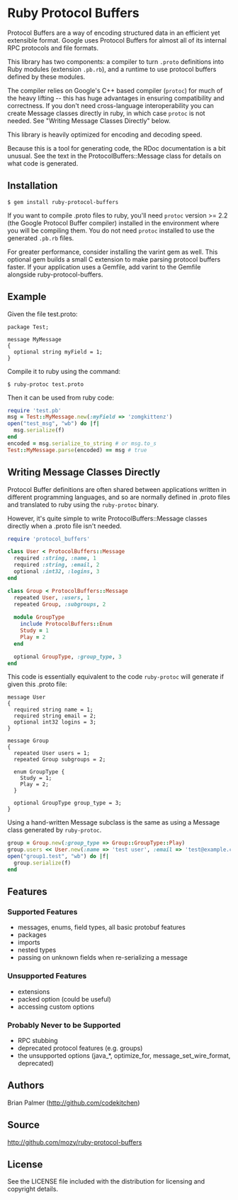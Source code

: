 # Ruby Protocol Buffers

Protocol Buffers are a way of encoding structured data in an efficient yet
extensible format. Google uses Protocol Buffers for almost all of its internal
RPC protocols and file formats.

This library has two components: a compiler to turn `.proto` definitions
into Ruby modules (extension `.pb.rb`), and a runtime to use protocol
buffers defined by these modules.

The compiler relies on Google's C++ based compiler (`protoc`) for much
of the heavy lifting -- this has huge advantages in ensuring
compatibility and correctness. If you don't need cross-language
interoperability you can create Message classes directly in ruby,
in which case `protoc` is not needed. See "Writing Message Classes
Directly" below.

This library is heavily optimized for encoding and decoding speed.

Because this is a tool for generating code, the RDoc documentation is a bit
unusual. See the text in the ProtocolBuffers::Message class for details on what
code is generated.

## Installation

    $ gem install ruby-protocol-buffers

If you want to compile .proto files to ruby, you'll need `protoc` version >= 2.2 (the Google Protocol Buffer compiler)
installed in the environment where you will be compiling them.
You do not need `protoc` installed to use the generated `.pb.rb` files.

For greater performance, consider installing the varint gem as well.
This optional gem builds a small C extension to make parsing protocol buffers
faster. If your application uses a Gemfile, add varint to the Gemfile
alongside ruby-protocol-buffers.

## Example

Given the file test.proto:

```
package Test;

message MyMessage
{
  optional string myField = 1;
}
```

Compile it to ruby using the command:

    $ ruby-protoc test.proto

Then it can be used from ruby code:

```ruby
require 'test.pb'
msg = Test::MyMessage.new(:myField => 'zomgkittenz')
open("test_msg", "wb") do |f|
  msg.serialize(f)
end
encoded = msg.serialize_to_string # or msg.to_s
Test::MyMessage.parse(encoded) == msg # true
```

## Writing Message Classes Directly

Protocol Buffer definitions are often shared between applications
written in different programming languages, and so are normally defined
in .proto files and translated to ruby using the `ruby-protoc` binary.

However, it's quite simple to write ProtocolBuffers::Message classes
directly when a .proto file isn't needed.

```ruby
require 'protocol_buffers'

class User < ProtocolBuffers::Message
  required :string, :name, 1
  required :string, :email, 2
  optional :int32, :logins, 3
end

class Group < ProtocolBuffers::Message
  repeated User, :users, 1
  repeated Group, :subgroups, 2
  
  module GroupType
    include ProtocolBuffers::Enum
    Study = 1
    Play = 2
  end

  optional GroupType, :group_type, 3
end
```

This code is essentially equivalent to the code `ruby-protoc` will
generate if given this .proto file:

```
message User
{
  required string name = 1;
  required string email = 2;
  optional int32 logins = 3;
}

message Group
{
  repeated User users = 1;
  repeated Group subgroups = 2;

  enum GroupType {
    Study = 1;
    Play = 2;
  }

  optional GroupType group_type = 3;
}

```

Using a hand-written Message subclass is the same as using a Message
class generated by `ruby-protoc`.

```ruby
group = Group.new(:group_type => Group::GroupType::Play)
group.users << User.new(:name => 'test user', :email => 'test@example.com')
open("group1.test", "wb") do |f|
  group.serialize(f)
end
```

## Features

### Supported Features

* messages, enums, field types, all basic protobuf features
* packages
* imports
* nested types
* passing on unknown fields when re-serializing a message

### Unsupported Features

* extensions
* packed option (could be useful)
* accessing custom options

### Probably Never to be Supported

* RPC stubbing
* deprecated protocol features (e.g. groups)
* the unsupported options (java_*, optimize_for, message_set_wire_format, deprecated)

## Authors

Brian Palmer (http://github.com/codekitchen)

## Source

http://github.com/mozy/ruby-protocol-buffers

## License

See the LICENSE file included with the distribution for licensing and
copyright details.
